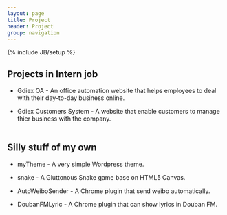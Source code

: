 ```yaml
---
layout: page
title: Project
header: Project
group: navigation
---
```

{% include JB/setup %}

## Projects in Intern job
*	Gdiex OA - An office automation website that helps employees to deal with their day-to-day business online.

*	Gdiex Customers System - A website that enable customers to manage  thier business with the company.
    <br/><br/>        
                  
## Silly stuff of my own
*	myTheme - A very simple Wordpress theme.

*	snake - A Gluttonous Snake game base on HTML5 Canvas.

*	AutoWeiboSender - A Chrome plugin that send weibo automatically.

*	DoubanFMLyric - A Chrome plugin that can show lyrics in Douban FM.